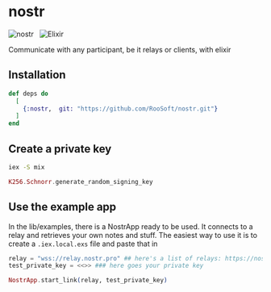 # nostr

![nostr](https://raw.githubusercontent.com/RooSoft/nostr/main/guides/assets/images/nostr.jpeg)&nbsp;&nbsp;
![Elixir](https://raw.githubusercontent.com/RooSoft/nostr/main/guides/assets/images/elixir-with-name.svg)

Communicate with any participant, be it relays or clients, with elixir 

## Installation

```elixir
def deps do
  [
    {:nostr,  git: "https://github.com/RooSoft/nostr.git"}
  ]
end
```

## Create a private key

```bash
iex -S mix
```

```elixir
K256.Schnorr.generate_random_signing_key
```

## Use the example app

In the lib/examples, there is a NostrApp ready to be used. It connects to a relay and
retrieves your own notes and stuff. The easiest way to use it is to create a `.iex.local.exs`
file and paste that in

```elixir
relay = "wss://relay.nostr.pro" ## here's a list of relays: https://nostr-registry.netlify.app
test_private_key = <<>> ### here goes your private key

NostrApp.start_link(relay, test_private_key)
```
